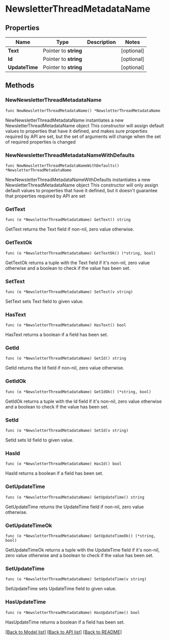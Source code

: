 # NewsletterThreadMetadataName

## Properties

Name | Type | Description | Notes
------------ | ------------- | ------------- | -------------
**Text** | Pointer to **string** |  | [optional] 
**Id** | Pointer to **string** |  | [optional] 
**UpdateTime** | Pointer to **string** |  | [optional] 

## Methods

### NewNewsletterThreadMetadataName

`func NewNewsletterThreadMetadataName() *NewsletterThreadMetadataName`

NewNewsletterThreadMetadataName instantiates a new NewsletterThreadMetadataName object
This constructor will assign default values to properties that have it defined,
and makes sure properties required by API are set, but the set of arguments
will change when the set of required properties is changed

### NewNewsletterThreadMetadataNameWithDefaults

`func NewNewsletterThreadMetadataNameWithDefaults() *NewsletterThreadMetadataName`

NewNewsletterThreadMetadataNameWithDefaults instantiates a new NewsletterThreadMetadataName object
This constructor will only assign default values to properties that have it defined,
but it doesn't guarantee that properties required by API are set

### GetText

`func (o *NewsletterThreadMetadataName) GetText() string`

GetText returns the Text field if non-nil, zero value otherwise.

### GetTextOk

`func (o *NewsletterThreadMetadataName) GetTextOk() (*string, bool)`

GetTextOk returns a tuple with the Text field if it's non-nil, zero value otherwise
and a boolean to check if the value has been set.

### SetText

`func (o *NewsletterThreadMetadataName) SetText(v string)`

SetText sets Text field to given value.

### HasText

`func (o *NewsletterThreadMetadataName) HasText() bool`

HasText returns a boolean if a field has been set.

### GetId

`func (o *NewsletterThreadMetadataName) GetId() string`

GetId returns the Id field if non-nil, zero value otherwise.

### GetIdOk

`func (o *NewsletterThreadMetadataName) GetIdOk() (*string, bool)`

GetIdOk returns a tuple with the Id field if it's non-nil, zero value otherwise
and a boolean to check if the value has been set.

### SetId

`func (o *NewsletterThreadMetadataName) SetId(v string)`

SetId sets Id field to given value.

### HasId

`func (o *NewsletterThreadMetadataName) HasId() bool`

HasId returns a boolean if a field has been set.

### GetUpdateTime

`func (o *NewsletterThreadMetadataName) GetUpdateTime() string`

GetUpdateTime returns the UpdateTime field if non-nil, zero value otherwise.

### GetUpdateTimeOk

`func (o *NewsletterThreadMetadataName) GetUpdateTimeOk() (*string, bool)`

GetUpdateTimeOk returns a tuple with the UpdateTime field if it's non-nil, zero value otherwise
and a boolean to check if the value has been set.

### SetUpdateTime

`func (o *NewsletterThreadMetadataName) SetUpdateTime(v string)`

SetUpdateTime sets UpdateTime field to given value.

### HasUpdateTime

`func (o *NewsletterThreadMetadataName) HasUpdateTime() bool`

HasUpdateTime returns a boolean if a field has been set.


[[Back to Model list]](../README.md#documentation-for-models) [[Back to API list]](../README.md#documentation-for-api-endpoints) [[Back to README]](../README.md)


